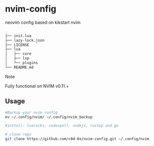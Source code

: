 # nvim-config

neovim config based on kikstart nvim

```bash
.
├── init.lua
├── lazy-lock.json
├── LICENSE
├── lua
│   ├── core
│   ├── lsp
│   └── plugins
└── README.md
```

> [!NOTE]
> Fully functional on NVIM v0.11.+

## Usage

```bash
#Backup your nvim config
mv ~/.config/nvim/ ~/.config/nvim_backup

#install: luarocks, codespell, nodejs, rustup and go

# clone repo
git clone https://github.com/c0d-0x/nvim-config.git ~/.config/nvim

```

